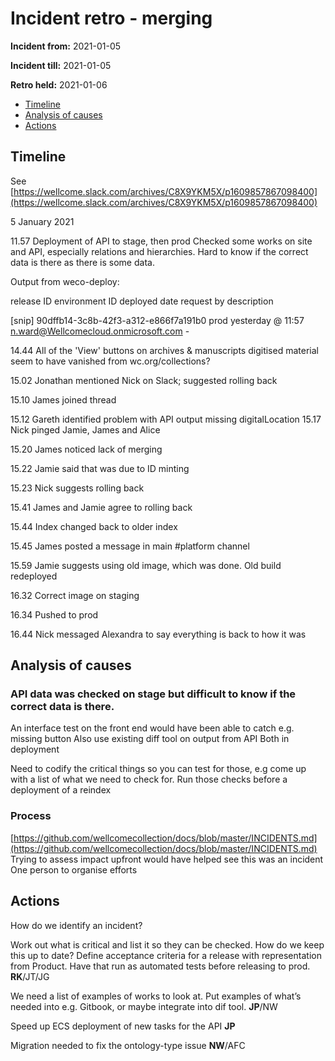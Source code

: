 # Incident retro - merging

**Incident from:** 2021-01-05

**Incident till:** 2021-01-05

**Retro held:** 2021-01-06

* [Timeline](2021-01-05_merging.md#timeline)
* [Analysis of causes](2021-01-05_merging.md#analysis-of-causes)
* [Actions](2021-01-05_merging.md#actions)

## Timeline

See [https://wellcome.slack.com/archives/C8X9YKM5X/p1609857867098400](https://wellcome.slack.com/archives/C8X9YKM5X/p1609857867098400)

5 January 2021

11.57 Deployment of API to stage, then prod Checked some works on site and API, especially relations and hierarchies. Hard to know if the correct data is there as there is some data.

Output from weco-deploy:

release ID environment ID deployed date request by description

\[snip\] 90dffb14-3c8b-42f3-a312-e866f7a191b0 prod yesterday @ 11:57 n.ward@Wellcomecloud.onmicrosoft.com -

14.44 All of the 'View' buttons on archives & manuscripts digitised material seem to have vanished from wc.org/collections?

15.02 Jonathan mentioned Nick on Slack; suggested rolling back

15.10 James joined thread

15.12 Gareth identified problem with API output missing digitalLocation 15.17 Nick pinged Jamie, James and Alice

15.20 James noticed lack of merging

15.22 Jamie said that was due to ID minting

15.23 Nick suggests rolling back

15.41 James and Jamie agree to rolling back

15.44 Index changed back to older index

15.45 James posted a message in main \#platform channel

15.59 Jamie suggests using old image, which was done. Old build redeployed

16.32 Correct image on staging

16.34 Pushed to prod

16.44 Nick messaged Alexandra to say everything is back to how it was

## Analysis of causes

### API data was checked on stage but difficult to know if the correct data is there.

An interface test on the front end would have been able to catch e.g. missing button Also use existing diff tool on output from API Both in deployment

Need to codify the critical things so you can test for those, e.g come up with a list of what we need to check for. Run those checks before a deployment of a reindex

### Process

[https://github.com/wellcomecollection/docs/blob/master/INCIDENTS.md](https://github.com/wellcomecollection/docs/blob/master/INCIDENTS.md) Trying to assess impact upfront would have helped see this was an incident One person to organise efforts

## Actions

How do we identify an incident?

Work out what is critical and list it so they can be checked. How do we keep this up to date? Define acceptance criteria for a release with representation from Product. Have that run as automated tests before releasing to prod. **RK**/JT/JG

We need a list of examples of works to look at. Put examples of what’s needed into e.g. Gitbook, or maybe integrate into dif tool. **JP**/NW

Speed up ECS deployment of new tasks for the API **JP**

Migration needed to fix the ontology-type issue **NW**/AFC

